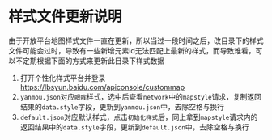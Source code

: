 # 样式文件更新说明
由于开放平台地图样式文件一直在更新，所以当过一段时间之后，改目录下的样式文件可能会过时，导致有一些新增元素id无法匹配上最新的样式，而导致难看，可以不定期根据下面的方式来更新此目录下样式数据

1. 打开个性化样式平台并登录 https://lbsyun.baidu.com/apiconsole/custommap
2. `yanmou.json`对应`眼眸`样式，选中后查看`network`中的`mapstyle`请求，复制返回结果的`data.style`字段，更新到`yanmou.json`中，去除空格与换行
3. `default.json`对应默认样式，点击`初始化样式`后，同上拿到`mapstyle`请求内的返回结果中的`data.style`字段，更新到`default.json`中，去除空格与换行